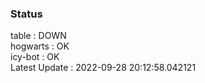 ### Status


table : DOWN  
hogwarts : OK  
icy-bot : OK  
Latest Update : 2022-09-28 20:12:58.042121
